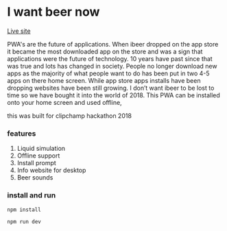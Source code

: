 # I want beer now

[logo]: http://iwantbeer.now.sh/images/icons/android-icon-144x144.png "i want beer now"

[Live site](https://iwantbeer.now.sh)

PWA's are the future of applications. When ibeer dropped on the app store it became the most downloaded app on the store and was a sign that applications were the future of technology. 10 years have past since that was true and lots has changed in society. People no longer download new apps as the majority of what people want to do has been put in two 4-5 apps on there home screen. While app store apps installs have been dropping websites have been still growing. I don’t want ibeer to be lost to time so we have bought it into the world of 2018. This PWA can be installed onto your home screen and used offline,

this was built for clipchamp hackathon 2018

### features

1.  Liquid simulation
2.  Offline support
3.  Install prompt
4.  Info website for desktop
5.  Beer sounds

### install and run

```javascript
npm install
```

```javascript
npm run dev
```
